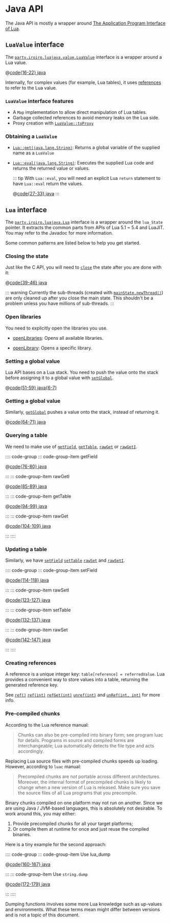 # Java API

The Java API is mostly a wrapper around [The Application Program Interface of Lua](https://www.lua.org/manual/5.1/manual.html).

## `LuaValue` <Badge>interface</Badge>

The [`party.iroiro.luajava.value.LuaValue`](../javadoc/party/iroiro/luajava/value/LuaValue.html) interface is a wrapper around a Lua value.

<!-- @code:luaValueTest -->
@[code{16-22} java](../../example/src/test/java/party/iroiro/luajava/docs/JavaApiExampleTest.java)

Internally, for complex values (for example, Lua tables), it uses [references](#creating-references) to refer to the Lua value.

### `LuaValue` interface features

- A `Map` implementation to allow direct manipulation of Lua tables.
- Garbage collected references to avoid memory leaks on the Lua side.
- Proxy creation with [`LuaValue::toProxy`](../javadoc/party/iroiro/luajava/value/LuaValue.html#toProxy(java.lang.Class))

### Obtaining a `LuaValue`

- [`Lua::get(java.lang.String)`](../javadoc/party/iroiro/luajava/Lua.html#get(java.lang.String)):
  Returns a global variable of the supplied name as a `LuaValue`
- [`Lua::eval(java.lang.String)`](../javadoc/party/iroiro/luajava/Lua.html#eval(java.lang.String)):
  Executes the supplied Lua code and returns the returned value or values.

  ::: tip
  With `Lua::eval`, you will need an explicit Lua `return` statement to have `Lua::eval` return the values.

  <!-- @code:luaValueEvalTest -->
  @[code{27-33} java](../../example/src/test/java/party/iroiro/luajava/docs/JavaApiExampleTest.java)
  :::

## `Lua` <Badge>interface</Badge>

The [`party.iroiro.luajava.Lua`](../javadoc/party/iroiro/luajava/Lua.html) interface is a wrapper around the `lua_State` pointer. It extracts the common parts from APIs of Lua 5.1 ~ 5.4 and LuaJIT. You may refer to the Javadoc for more information.

Some common patterns are listed below to help you get started.

### Closing the state

Just like the C API, you will need to [`close`](../javadoc/party/iroiro/luajava/Lua.html#close()) the state after you are done with it:

<!-- @code:closableTest -->
@[code{39-46} java](../../example/src/test/java/party/iroiro/luajava/docs/JavaApiExampleTest.java)

::: warning
Currently the sub-threads (created with [`mainState.newThread()`](../javadoc/party/iroiro/luajava/Lua.html#newThread()))
are only cleaned up after you close the main state.
This shouldn't be a problem unless you have millions of sub-threads.
:::

### Open libraries

You need to explicitly open the libraries you use.

- [openLibraries](../javadoc/party/iroiro/luajava/Lua.html#openLibraries()):
  Opens all available libraries.

- [openLibrary](../javadoc/party/iroiro/luajava/Lua.html#openLibrary(java.lang.String)):
  Opens a specific library.

### Setting a global value

Lua API bases on a Lua stack. You need to push the value onto the stack before assigning it
to a global value with [`setGlobal`](../javadoc/party/iroiro/luajava/Lua.html#setGlobal(java.lang.String)).

<!-- @code:globalSetTest -->
@[code{51-59} java{6-7}](../../example/src/test/java/party/iroiro/luajava/docs/JavaApiExampleTest.java)

### Getting a global value

Similarly, [`getGlobal`](../javadoc/party/iroiro/luajava/Lua.html#getGlobal(java.lang.String))
pushes a value onto the stack, instead of returning it.

<!-- @code:globalGetTest -->
@[code{64-71} java](../../example/src/test/java/party/iroiro/luajava/docs/JavaApiExampleTest.java)

### Querying a table

We need to make use of
[`getField`](../javadoc/party/iroiro/luajava/Lua.html#getField(int,java.lang.String)),
[`getTable`](../javadoc/party/iroiro/luajava/Lua.html#getTable(int)),
[`rawGet`](../javadoc/party/iroiro/luajava/Lua.html#rawGetI(int,int))
or [`rawGetI`](../javadoc/party/iroiro/luajava/Lua.html#rawGetI(int,int)).

:::: code-group
::: code-group-item getField

<!-- @code:getFieldTest -->
@[code{76-80} java](../../example/src/test/java/party/iroiro/luajava/docs/JavaApiExampleTest.java)

:::
::: code-group-item rawGetI

<!-- @code:rawGetITest -->
@[code{85-89} java](../../example/src/test/java/party/iroiro/luajava/docs/JavaApiExampleTest.java)

:::
::: code-group-item getTable

<!-- @code:getTableTest -->
@[code{94-99} java](../../example/src/test/java/party/iroiro/luajava/docs/JavaApiExampleTest.java)

:::
::: code-group-item rawGet

<!-- @code:rawGetTest -->
@[code{104-109} java](../../example/src/test/java/party/iroiro/luajava/docs/JavaApiExampleTest.java)

:::
::::

### Updating a table

Similarly, we have
[`setField`](../javadoc/party/iroiro/luajava/Lua.html#setField(int,java.lang.String))
[`setTable`](../javadoc/party/iroiro/luajava/Lua.html#setTable(int))
[`rawSet`](../javadoc/party/iroiro/luajava/Lua.html#rawSet(int))
and [`rawSetI`](../javadoc/party/iroiro/luajava/Lua.html#rawSetI(int,int)).

:::: code-group
::: code-group-item setField

<!-- @code:setFieldTest -->
@[code{114-118} java](../../example/src/test/java/party/iroiro/luajava/docs/JavaApiExampleTest.java)

:::
::: code-group-item rawSetI

<!-- @code:rawSetITest -->
@[code{123-127} java](../../example/src/test/java/party/iroiro/luajava/docs/JavaApiExampleTest.java)

:::
::: code-group-item setTable

<!-- @code:setTableTest -->
@[code{132-137} java](../../example/src/test/java/party/iroiro/luajava/docs/JavaApiExampleTest.java)

:::
::: code-group-item rawSet

<!-- @code:rawSetTest -->
@[code{142-147} java](../../example/src/test/java/party/iroiro/luajava/docs/JavaApiExampleTest.java)

:::
::::

### Creating references

A reference is a unique integer key: `table[reference] = referredValue`. Lua provides a convenient way to store values into a table, returning the generated reference key.

See
[`ref()`](../javadoc/party/iroiro/luajava/Lua.html#ref())
[`ref(int)`](../javadoc/party/iroiro/luajava/Lua.html#ref(int))
[`refGet(int)`](../javadoc/party/iroiro/luajava/Lua.html#refGet(int))
[`unref(int)`](../javadoc/party/iroiro/luajava/Lua.html#unref(int))
and [`unRef(int, int)`](../javadoc/party/iroiro/luajava/Lua.html#unRef(int,int)) for more info.

### Pre-compiled chunks

According to the Lua reference manual:

> Chunks can also be pre-compiled into binary form;
> see program luac for details.
> Programs in source and compiled forms are interchangeable;
> Lua automatically detects the file type and acts accordingly. 

Replacing Lua source files with pre-compiled chunks speeds up loading.
However, according to `luac` manual:

> Precompiled chunks are *not* portable across different architectures.
> Moreover, the internal format of precompiled chunks is likely to change
> when a new version of Lua is released.  Make sure you save  the  source
> files of all Lua programs that you precompile.

Binary chunks compiled on one platform may not run on another.
Since we are using Java / JVM-based languages, this is absolutely not desirable.
To work around this, you may either:
1. Provide precompiled chunks for all your target platforms;
2. Or compile them at runtime for once and just reuse the compiled binaries.

Here is a tiny example for the second approach:

:::: code-group
::: code-group-item Use lua_dump

<!-- @code:luaDumpTest -->
@[code{160-167} java](../../example/src/test/java/party/iroiro/luajava/docs/JavaApiExampleTest.java)

:::
::: code-group-item Use `string.dump`

<!-- @code:stringDumpTest -->
@[code{172-179} java](../../example/src/test/java/party/iroiro/luajava/docs/JavaApiExampleTest.java)

:::
::::

Dumping functions involves some more Lua knowledge such as up-values and environments.
What these terms mean might differ between versions and is not a topic of this document.

